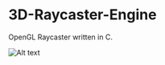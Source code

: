 # 3D-Raycaster-Engine
OpenGL Raycaster written in C.

![Alt text](https://media.discordapp.net/attachments/878957637377613884/879014937333235722/Screenshot_from_2021-08-22_17-50-31.png?width=1145&height=644 "Screenshot")
